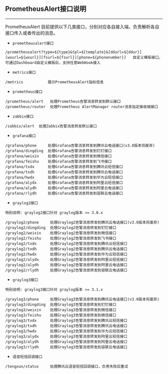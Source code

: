 ## PrometheusAlert接口说明

--------------------------------------

PrometheusAlert 目前提供以下几类接口，分别对应各自接入端，负责解析各自接口传入或者传出的消息。

 - `prometheusalert接口`

```
/prometheusalert?type=${type}&tpl=${template}&[ddurl=${ddur}][wxurl=${wxurl}][fsurl=${fsurl}][phone=${phonenumber}]   自定义模版接口，可通过Dashboard自定义模版后，支持任意WebHook接入
```

 - `metrics接口`

```
/metrics           展示PrometheusAlert指标信息
```

 - `prometheus接口`

```
/prometheus/alert   处理Prometheus告警消息转发到默认接口
/prometheus/router  处理Prometheus AlertManager router消息指定接收端接口
```

 - `zabbix接口`

```
/zabbix/alert  处理Zabbix告警消息转发默认接口
```

 - `grafana接口`

```
/grafana/phone     处理Grafana告警消息转发到腾讯云电话接口(v3.0版本将废弃)
/grafana/dingding  处理Grafana告警消息转发到钉钉接口
/grafana/weixin    处理Grafana告警消息转发到微信接口
/grafana/feishu    处理Grafana告警消息转发到飞书接口
/grafana/txdx      处理Grafana告警消息转发到腾讯云短信接口
/grafana/txdh      处理Grafana告警消息转发到腾讯云电话接口
/grafana/hwdx      处理Grafana告警消息转发到华为云短信接口
/grafana/alydx     处理Grafana告警消息转发到阿里云短信接口
/grafana/alydh     处理Grafana告警消息转发到阿里云电话接口
/grafana/rlydh     处理Grafana告警消息转发到容联云电话接口
```

 - `graylog2接口`

```
特别说明: graylog2接口针对 graylog版本 <= 3.0.x

/graylog2/phone     处理Graylog2告警消息转发到腾讯云电话接口(v3.0版本将废弃)
/graylog2/dingding  处理Graylog2告警消息转发到钉钉接口
/graylog2/weixin    处理Graylog2告警消息转发到微信接口
/graylog2/feishu    处理Graylog2告警消息转发到飞书接口
/graylog2/txdx      处理Graylog2告警消息转发到腾讯云短信接口
/graylog2/txdh      处理Graylog2告警消息转发到腾讯云电话接口
/graylog2/hwdx      处理Graylog2告警消息转发到华为云短信接口
/graylog2/alydx     处理Graylog2告警消息转发到阿里云短信接口
/graylog2/alydh     处理Graylog2告警消息转发到阿里云电话接口
/graylog2/rlydh     处理Graylog2告警消息转发到容联云电话接口
```

 - `graylog3接口`

```
特别说明: graylog3接口针对 graylog版本 >= 3.1.x

/graylog3/phone     处理Graylog3告警消息转发到腾讯云电话接口(v3.0版本将废弃)
/graylog3/dingding  处理Graylog3告警消息转发到钉钉接口
/graylog3/weixin    处理Graylog3告警消息转发到微信接口
/graylog3/feishu    处理Graylog3告警消息转发到微信接口
/graylog3/txdx      处理Graylog3告警消息转发到腾讯云短信接口
/graylog3/txdh      处理Graylog3告警消息转发到腾讯云电话接口
/graylog3/hwdx      处理Graylog3告警消息转发到华为云短信接口
/graylog3/alydx     处理Graylog3告警消息转发到阿里云短信接口
/graylog3/alydh     处理Graylog3告警消息转发到阿里云电话接口
/graylog3/rlydh     处理Graylog3告警消息转发到容联云电话接口
```

 - `语音短信回调接口`

```
/tengxun/status     处理腾讯云语音短信回调接口，负责失败后重试
```
